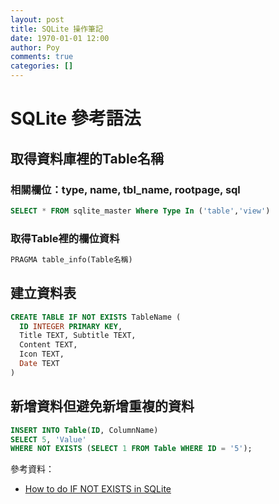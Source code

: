 ```yaml
---
layout: post
title: SQLite 操作筆記
date: 1970-01-01 12:00
author: Poy
comments: true
categories: []
---
```

# SQLite 參考語法

## 取得資料庫裡的Table名稱

### 相關欄位：type, name, tbl_name, rootpage, sql

```sql
SELECT * FROM sqlite_master Where Type In ('table','view')
```

### 取得Table裡的欄位資料

```sql
PRAGMA table_info(Table名稱)
```

## 建立資料表

```sql
CREATE TABLE IF NOT EXISTS TableName (
  ID INTEGER PRIMARY KEY,
  Title TEXT, Subtitle TEXT,
  Content TEXT, 
  Icon TEXT, 
  Date TEXT
)
```

## 新增資料但避免新增重複的資料

```sql
INSERT INTO Table(ID, ColumnName)
SELECT 5, 'Value'
WHERE NOT EXISTS (SELECT 1 FROM Table WHERE ID = '5');
```

參考資料：

* [How to do IF NOT EXISTS in SQLite](http://stackoverflow.com/questions/531035/how-to-do-if-not-exists-in-sqlite)